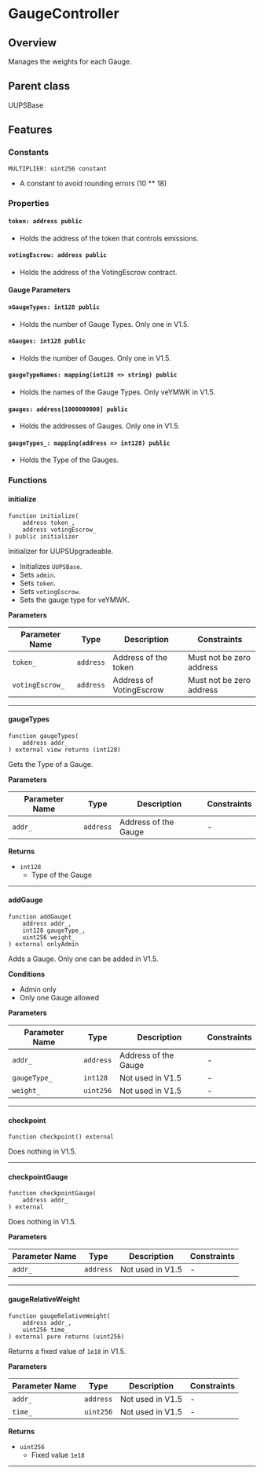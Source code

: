 # GaugeController

## Overview

Manages the weights for each Gauge.

## Parent class

UUPSBase

## Features

### Constants

`MULTIPLIER: uint256 constant`

- A constant to avoid rounding errors (10 \*\* 18)

### Properties

#### `token: address public`

- Holds the address of the token that controls emissions.

#### `votingEscrow: address public`

- Holds the address of the VotingEscrow contract.

#### Gauge Parameters

#### `nGaugeTypes: int128 public`

- Holds the number of Gauge Types. Only one in V1.5.

#### `nGauges: int128 public`

- Holds the number of Gauges. Only one in V1.5.

#### `gaugeTypeNames: mapping(int128 => string) public`

- Holds the names of the Gauge Types. Only veYMWK in V1.5.

#### `gauges: address[1000000000] public`

- Holds the addresses of Gauges. Only one in V1.5.

#### `gaugeTypes_: mapping(address => int128) public`

- Holds the Type of the Gauges.

### Functions

#### initialize

```solidity
function initialize(
    address token_,
    address votingEscrow_
) public initializer
```

Initializer for UUPSUpgradeable.

- Initializes `UUPSBase`.
- Sets `admin`.
- Sets `token`.
- Sets `votingEscrow`.
- Sets the gauge type for veYMWK.

**Parameters**

| Parameter Name  | Type      | Description             | Constraints              |
| --------------- | --------- | ----------------------- | ------------------------ |
| `token_`        | `address` | Address of the token    | Must not be zero address |
| `votingEscrow_` | `address` | Address of VotingEscrow | Must not be zero address |

---

#### gaugeTypes

```solidity
function gaugeTypes(
    address addr_
) external view returns (int128)
```

Gets the Type of a Gauge.

**Parameters**

| Parameter Name | Type      | Description          | Constraints |
| -------------- | --------- | -------------------- | ----------- |
| `addr_`        | `address` | Address of the Gauge | -           |

**Returns**

- `int128`
  - Type of the Gauge

---

#### addGauge

```solidity
function addGauge(
    address addr_,
    int128 gaugeType_,
    uint256 weight_
) external onlyAdmin
```

Adds a Gauge. Only one can be added in V1.5.

**Conditions**

- Admin only
- Only one Gauge allowed

**Parameters**

| Parameter Name | Type      | Description          | Constraints |
| -------------- | --------- | -------------------- | ----------- |
| `addr_`        | `address` | Address of the Gauge | -           |
| `gaugeType_`   | `int128`  | Not used in V1.5     | -           |
| `weight_`      | `uint256` | Not used in V1.5     | -           |

---

#### checkpoint

```solidity
function checkpoint() external
```

Does nothing in V1.5.

---

#### checkpointGauge

```solidity
function checkpointGauge(
    address addr_
) external
```

Does nothing in V1.5.

**Parameters**

| Parameter Name | Type      | Description      | Constraints |
| -------------- | --------- | ---------------- | ----------- |
| `addr_`        | `address` | Not used in V1.5 | -           |

---

#### gaugeRelativeWeight

```solidity
function gaugeRelativeWeight(
    address addr_,
    uint256 time_
) external pure returns (uint256)
```

Returns a fixed value of `1e18` in V1.5.

**Parameters**

| Parameter Name | Type      | Description      | Constraints |
| -------------- | --------- | ---------------- | ----------- |
| `addr_`        | `address` | Not used in V1.5 | -           |
| `time_`        | `uint256` | Not used in V1.5 | -           |

**Returns**

- `uint256`
  - Fixed value `1e18`

---
